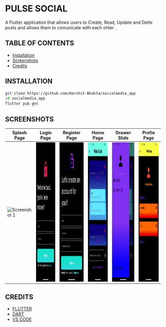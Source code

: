 # PULSE SOCIAL
A Flutter application that allows users to Create, Read, Update and Delte posts and allows them to comunicate with each ohter .



##  TABLE OF CONTENTS

- [Installation](#installation)
- [Screenshots](#screenshots)
- [Credits](#credits)


## INSTALLATION

```bash
git clone https://github.com/Harshit-Bhakta/socialmedia_app
cd socialmedia_app
flutter pub get
```

## SCREENSHOTS




| Splash Page | Login Page | Register Page | Home Page | Drawer Slide | Profie Page
| --- | --- | --- | --- | --- | --- | 
|  <img src="./assets/SplashPage..png" alt="Screenshot 1" height=450>  | <img src="./assets/LoginPage.png" alt="Screenshot 2" height=450> | <img src="./assets/RegisterPage.png" alt="Screenshot 3" height=450> | <img src="./assets/HomePage.png" alt="Screenshot 4" height=450> | <img src="./assets/DrawerSlide.png" alt="Screenshot 5" height=450> | <img src="./assets/ProfilePage.png" alt="Screenshot 6" height=450> |



## CREDITS

- [FLUTTER](https://flutter.dev/)
- [DART](https://dart.dev/)
- [VS CODE](https://code.visualstudio.com/)



